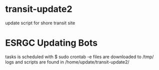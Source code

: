 # transit-update2
update script for shore transit site
<h1> ESRGC Updating Bots </h1>
tasks is scheduled with $ sudo crontab -e
files are downloaded to /tmp/
logs and scripts are found in /home/update/transit-update2/

